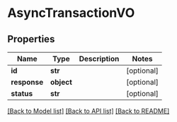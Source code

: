 # AsyncTransactionVO

## Properties
Name | Type | Description | Notes
------------ | ------------- | ------------- | -------------
**id** | **str** |  | [optional] 
**response** | **object** |  | [optional] 
**status** | **str** |  | [optional] 

[[Back to Model list]](../README.md#documentation-for-models) [[Back to API list]](../README.md#documentation-for-api-endpoints) [[Back to README]](../README.md)


